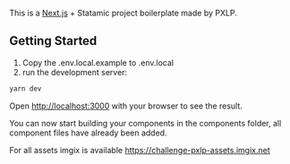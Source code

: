 This is a [Next.js](https://nextjs.org/) + Statamic project boilerplate made by PXLP.

## Getting Started

1. Copy the .env.local.example to .env.local
2. run the development server:

```bash
yarn dev
```

Open [http://localhost:3000](http://localhost:3000) with your browser to see the result.

You can now start building your components in the components folder, all component files have already been added.

For all assets imgix is available
https://challenge-pxlp-assets.imgix.net
